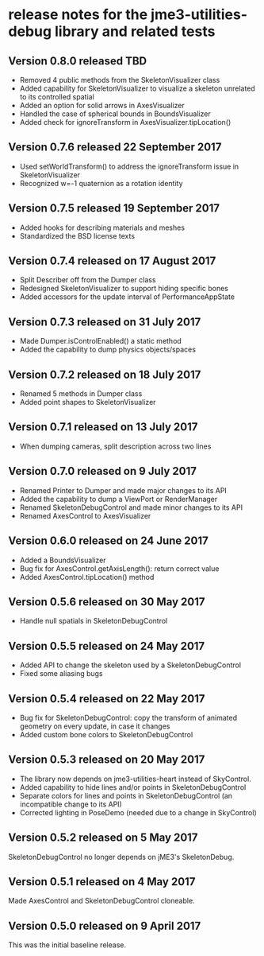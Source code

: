 # release notes for the jme3-utilities-debug library and related tests

## Version 0.8.0 released TBD

 + Removed 4 public methods from the SkeletonVisualizer class
 + Added capability for SkeletonVisualizer to visualize a skeleton unrelated
   to its controlled spatial
 + Added an option for solid arrows in AxesVisualizer
 + Handled the case of spherical bounds in BoundsVisualizer
 + Added check for ignoreTransform in AxesVisualizer.tipLocation()

## Version 0.7.6 released 22 September 2017

 + Used setWorldTransform() to address the ignoreTransform issue in
   SkeletonVisualizer
 + Recognized w=-1 quaternion as a rotation identity

## Version 0.7.5 released 19 September 2017

 + Added hooks for describing materials and meshes
 + Standardized the BSD license texts

## Version 0.7.4 released on 17 August 2017

 + Split Describer off from the Dumper class
 + Redesigned SkeletonVisualizer to support hiding specific bones
 + Added accessors for the update interval of PerformanceAppState

## Version 0.7.3 released on 31 July 2017

 + Made Dumper.isControlEnabled() a static method
 + Added the capability to dump physics objects/spaces

## Version 0.7.2 released on 18 July 2017

 + Renamed 5 methods in Dumper class
 + Added point shapes to SkeletonVisualizer

## Version 0.7.1 released on 13 July 2017

 + When dumping cameras, split description across two lines

## Version 0.7.0 released on 9 July 2017

 + Renamed Printer to Dumper and made major changes to its API
 + Added the capability to dump a ViewPort or RenderManager
 + Renamed SkeletonDebugControl and made minor changes to its API
 + Renamed AxesControl to AxesVisualizer

## Version 0.6.0 released on 24 June 2017

 + Added a BoundsVisualizer
 + Bug fix for AxesControl.getAxisLength(): return correct value
 + Added AxesControl.tipLocation() method

## Version 0.5.6 released on 30 May 2017

 + Handle null spatials in SkeletonDebugControl

## Version 0.5.5 released on 24 May 2017

 + Added API to change the skeleton used by a SkeletonDebugControl
 + Fixed some aliasing bugs

## Version 0.5.4 released on 22 May 2017

+ Bug fix for SkeletonDebugControl: copy the transform of animated
  geometry on every update, in case it changes
+ Added custom bone colors to SkeletonDebugControl

## Version 0.5.3 released on 20 May 2017

+ The library now depends on jme3-utilities-heart instead of SkyControl.
+ Added capability to hide lines and/or points in SkeletonDebugControl
+ Separate colors for lines and points in SkeletonDebugControl (an incompatible
    change to its API)
+ Corrected lighting in PoseDemo (needed due to a change in SkyControl)

## Version 0.5.2 released on 5 May 2017

SkeletonDebugControl no longer depends on jME3's SkeletonDebug.

## Version 0.5.1 released on 4 May 2017

Made AxesControl and SkeletonDebugControl cloneable.

## Version 0.5.0 released on 9 April 2017

This was the initial baseline release.